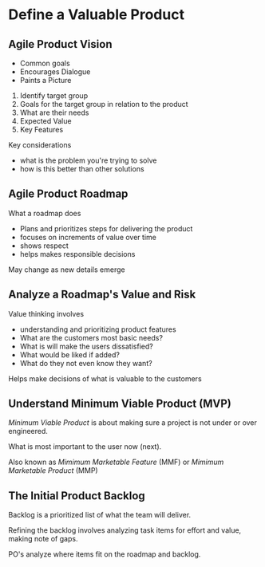 # Define a Valuable Product

## Agile Product Vision

- Common goals
- Encourages Dialogue
- Paints a Picture

1. Identify target group
2. Goals for the target group in relation to the product
3. What are their needs
4. Expected Value
5. Key Features

Key considerations

- what is the problem you're trying to solve
- how is this better than other solutions

## Agile Product Roadmap

What a roadmap does

- Plans and prioritizes steps for delivering the product
- focuses on increments of value over time
- shows respect
- helps makes responsible decisions

May change as new details emerge

## Analyze a Roadmap's Value and Risk

Value thinking involves

- understanding and prioritizing product features
- What are the customers most basic needs?
- What is will make the users dissatisfied?
- What would be liked if added?
- What do they not even know they want?

Helps make decisions of what is valuable to the customers

## Understand Minimum Viable Product (MVP)

_Minimum Viable Product_ is about making sure a project is not under or over engineered.

What is most important to the user now (next).

Also known as _Mimimum Marketable Feature_ (MMF) or _Mimimum Marketable Product_ (MMP)

## The Initial Product Backlog

Backlog is a prioritized list of what the team will deliver.

Refining the backlog involves analyzing task items for effort and value, making note of gaps.

PO's analyze where items fit on the roadmap and backlog.
